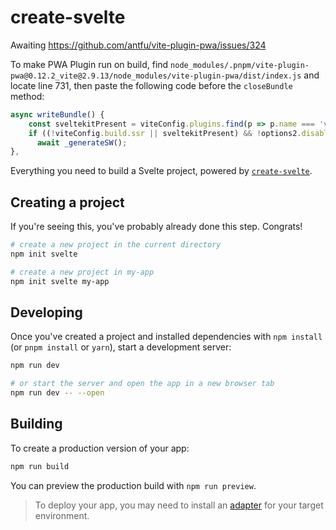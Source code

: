 # create-svelte

Awaiting https://github.com/antfu/vite-plugin-pwa/issues/324

To make PWA Plugin run on build, find `node_modules/.pnpm/vite-plugin-pwa@0.12.2_vite@2.9.13/node_modules/vite-plugin-pwa/dist/index.js` and locate line 731, then paste the following code before the `closeBundle` method:

```ts
async writeBundle() {
    const sveltekitPresent = viteConfig.plugins.find(p => p.name === 'vite-plugin-svelte-kit')
    if ((!viteConfig.build.ssr || sveltekitPresent) && !options2.disable)
      await _generateSW();
},
```


Everything you need to build a Svelte project, powered by [`create-svelte`](https://github.com/sveltejs/kit/tree/master/packages/create-svelte).

## Creating a project

If you're seeing this, you've probably already done this step. Congrats!

```bash
# create a new project in the current directory
npm init svelte

# create a new project in my-app
npm init svelte my-app
```

## Developing

Once you've created a project and installed dependencies with `npm install` (or `pnpm install` or `yarn`), start a development server:

```bash
npm run dev

# or start the server and open the app in a new browser tab
npm run dev -- --open
```

## Building

To create a production version of your app:

```bash
npm run build
```

You can preview the production build with `npm run preview`.

> To deploy your app, you may need to install an [adapter](https://kit.svelte.dev/docs/adapters) for your target environment.
